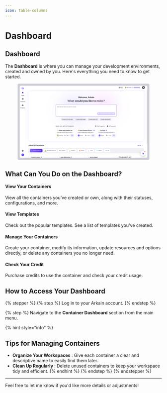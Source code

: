 ```yaml
---
icon: table-columns
---
```


# Dashboard

## Dashboard&#x20;

The **Dashboard** is where you can manage your development environments, created and owned by you. Here's everything you need to know to get started.

<figure><img src="../../.gitbook/assets/dashboard.png" alt=""><figcaption></figcaption></figure>

## **What Can You Do on the Dashboard?**

#### **View Your Containers**&#x20;

View all the containers you’ve created or own, along with their statuses, configurations, and more.

#### **View** **Templates**&#x20;

Check out the popular templates. See a list of templates you've created.

#### **Manage Your Containers**&#x20;

Create your container, modify its information, update resources and options directly, or delete any containers you no longer need.

#### **Check Your Credit**&#x20;

Purchase credits to use the container and check your credit usage.

## **How to Access Your Dashboard**

{% stepper %}
{% step %}
Log in to your Arkain account.
{% endstep %}

{% step %}
Navigate to the **Container Dashboard** section from the main menu.

{% hint style="info" %}
## **Tips for Managing Containers**

* **Organize Your Workspaces** : Give each container a clear and descriptive name to easily find them later.
* **Clean Up Regularly** : Delete unused containers to keep your workspace tidy and efficient.
{% endhint %}
{% endstep %}
{% endstepper %}

***

Feel free to let me know if you'd like more details or adjustments!
